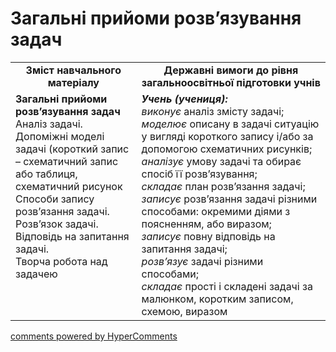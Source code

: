 <div id="hypercomments_widget" class="js-hypercomments-widget invisible"></div>

# Загальні прийоми розв’язування задач
<table>
  <tr>
    <td width="40%" align="center"><b>Зміст навчального матеріалу<b></td>
    <td width="60%" align="center"><b>Державні вимоги до рівня загальноосвітньої підготовки учнів</b></td>
  </tr>
  <tr>
    <td width="40%" style="vertical-align:top !important;"><b>Загальні прийоми розв’язування задач</b><br>
Аналіз задачі.<br>
Допоміжні моделі задачі (короткий запис – схематичний запис або таблиця, схематичний рисунок<br>
Способи запису розв’язання задачі. Розв’язок задачі.<br>
Відповідь на запитання задачі.<br>
Творча робота над задачею<br></td>
    <td width="60%" style="vertical-align:top !important;"><i><b>Учень (учениця):</b></i><br>
<i>виконує</i> аналіз змісту задачі;<br>
<i>моделює</i> описану в задачі ситуацію у вигляді короткого запису і/або за допомогою схематичних рисунків;<br>
<i>аналізує</i> умову задачі та обирає спосіб її розв’язування; <br>
<i>складає</i> план розв’язання задачі;<br>
<i>записує</i> розв’язання задачі різними способами: окремими діями з поясненням, або виразом; <br>
<i>записує</i> повну відповідь на запитання задачі;<br>
<i>розв’язує</i> задачі різними способами; <br>
<i>складає</i> прості і складені задачі за малюнком, коротким записом, схемою, виразом<br></td>
  </tr>
</table>

<div class="js-hypercomments-container">
    <a href="http://hypercomments.com" class="hc-link" title="comments widget">comments powered by HyperComments</a>
</div>